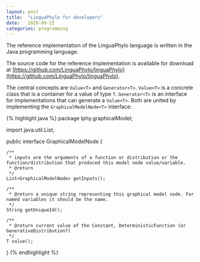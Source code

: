 ```yaml
---
layout: post
title:  "LinguaPhylo for developers"
date:   2020-09-22
categories: programming
---
```


The reference implementation of the LinguaPhylo language is written in the Java programming language.

The source code for the reference implementation is available for download at [https://github.com/LinguaPhylo/linguaPhylo](https://github.com/LinguaPhylo/linguaPhylo).

The central concepts are `Value<T>` and `Generator<T>`. 
`Value<T>` is a concrete class that is a container for a value of type `T`. `Generator<T>` is an interface
for implementations that can generate a `Value<T>`. Both are united by implementing the `GraphicalModelNode<T>` interface:

{% highlight java %}
package lphy.graphicalModel;

import java.util.List;

public interface GraphicalModelNode<T> {

    /**
     * inputs are the arguments of a function or distribution or the function/distribution that produced this model node value/variable.
     * @return
     */
    List<GraphicalModelNode> getInputs();

    /**
     * @return a unique string representing this graphical model node. For named variables it should be the name. 
     */
    String getUniqueId();

    /**
     * @return current value of the Constant, DeterministicFunction (or GenerativeDistribution?)
     */
    T value();
}
{% endhighlight %}
